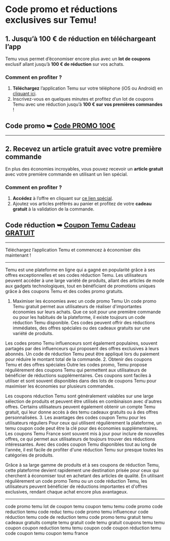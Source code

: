 # Code promo et réductions exclusives sur Temu!

## 1. Jusqu’à 100 € de réduction en téléchargeant l’app

Temu vous permet d’économiser encore plus avec un **lot de coupons** exclusif allant jusqu’à **100 € de réduction** sur vos achats.

### Comment en profiter ?
1. **Téléchargez** l’application Temu sur votre téléphone (iOS ou Android) en [cliquant ici](https://temu.to/k/u92rq2witbj).
2. Inscrivez-vous en quelques minutes et profitez d’un lot de coupons Temu avec une réduction jusqu’à **100 € sur vos premières commandes** !

## Code promo ➥ [Code PROMO 100€](https://temu.to/k/u92rq2witbj)

---

## 2. Recevez un article gratuit avec votre première commande

En plus des économies incroyables, vous pouvez recevoir un **article gratuit** avec votre première commande en utilisant un lien spécial.

### Comment en profiter ?
1. **Accédez** à l’offre en cliquant sur [ce lien spécial](https://temu.to/k/eymva39zwf5).
2. Ajoutez vos articles préférés au panier et profitez de votre **cadeau gratuit** à la validation de la commande.

## Code réduction ➥ [Coupon Temu Cadeau GRATUIT](https://temu.to/k/eymva39zwf5)

---

Téléchargez l’application Temu et commencez à économiser dès maintenant !

---

Temu est une plateforme en ligne qui a gagné en popularité grâce à ses offres exceptionnelles et ses codes réduction Temu. Les utilisateurs peuvent accéder à une large variété de produits, allant des articles de mode aux gadgets technologiques, tout en bénéficiant de promotions uniques grâce à des coupons Temu et des codes promo gratuits.

1. Maximiser les économies avec un code promo Temu
Un code promo Temu gratuit permet aux utilisateurs de réaliser d'importantes économies sur leurs achats. Que ce soit pour une première commande ou pour les habitués de la plateforme, il existe toujours un code réduction Temu disponible. Ces codes peuvent offrir des réductions immédiates, des offres spéciales ou des cadeaux gratuits sur une variété de produits.

Les codes promo Temu influenceurs sont également populaires, souvent partagés par des influenceurs qui proposent des offres exclusives à leurs abonnés.
Un code de réduction Temu peut être appliqué lors du paiement pour réduire le montant total de la commande.
2. Obtenir des coupons Temu et des offres spéciales
Outre les codes promo, Temu propose régulièrement des coupons Temu qui permettent aux utilisateurs de bénéficier de réductions supplémentaires. Ces coupons sont faciles à utiliser et sont souvent disponibles dans des lots de coupons Temu pour maximiser les économies sur plusieurs commandes.

Les coupons réduction Temu sont généralement valables sur une large sélection de produits et peuvent être utilisés en combinaison avec d'autres offres.
Certains utilisateurs peuvent également obtenir un compte Temu gratuit, qui leur donne accès à des temu cadeaux gratuits ou à des offres personnalisées.
3. Les avantages des codes coupon Temu pour les utilisateurs réguliers
Pour ceux qui utilisent régulièrement la plateforme, un temu coupon code peut être la clé pour des économies supplémentaires. Les coupons Temu France sont souvent mis à jour pour inclure de nouvelles offres, ce qui permet aux utilisateurs de toujours trouver des réductions intéressantes. Avec des codes coupon Temu disponibles tout au long de l'année, il est facile de profiter d'une réduction Temu sur presque toutes les catégories de produits.

Grâce à sa large gamme de produits et à ses coupons de réduction Temu, cette plateforme devient rapidement une destination prisée pour ceux qui cherchent à économiser tout en achetant des articles de qualité. En utilisant régulièrement un code promo Temu ou un code réduction Temu, les utilisateurs peuvent bénéficier de réductions importantes et d'offres exclusives, rendant chaque achat encore plus avantageux.

---

code promo temu
lot de coupon temu
coupon temu
temu code promo
code reduction temu
code reduc temu
code promo temu influenceur
code réduction temu
code de reduction temu
code promo temu gratuit
temu cadeaux gratuits
compte temu gratuit
code temu gratuit
coupons temu
temu coupon
coupon reduction temu
temu coupon code
coupon réduction temu
code coupon temu
coupon temu france
